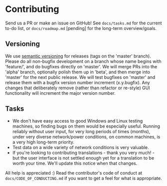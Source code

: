 # Contributing 

Send us a PR or make an issue on GitHub! See `docs/tasks.md` for the current to-do list, or `docs/roadmap.md` [pending] for the long-term overview/goals.

## Versioning 

We use [semantic versioning](https://semver.org/) for releases (tags on the 'master' branch). Please do all non-bugfix development on a branch whose name begins with 'feature/', and do bugfixes directly on 'master'. We will merge PRs into the 'alpha' branch, optionally polish them up in 'beta', and then merge into 'master' for the next public release. We will test bugfixes on 'master' and release them with a bugfix version number increment (x.y.bugfix). Any changes that deliberately remove (rather than refactor or re-style) GUI functionality will increment the major version number.

## Tasks

- We don't have easy access to good Windows and Linux testing machines, so finding bugs on them would be especially useful. Running reliably without user input, for very long periods of times (months), under very diverse network/power conditions, on common machines, is a very high long-term priority. 
- Test data on a wide variety of network conditions is very valuable.
- If you're looking to contributing translations - thank you very much! - but the user interface is not settled enough yet for a translation to be worth your time. We'll update this notice when that changes.

All help is appreciated :) 
Read the contributor's code of conduct at `docs/CODE_OF_CONDUCTING.md` if you want to get a feel for what is appropriate.